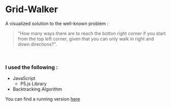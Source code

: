 # Grid-Walker
A visualized solution to the well-known problem : <blockquote>"How many ways there are to reach the botton right corner if you start from the top left corner, given that you can only walk in right and down directions?".</blockquote>
<br>
<h3>I used the following :</h3>
<ul>
  <li>JavaScript<ul><li>P5.js Library</li></ul></il>
  <li>Backtracking Algorithm</li>
</ul>
<p>You can find a running version <a href="https://youssefali11997.github.io/Grid-Walker/index.html">here</a></p>
